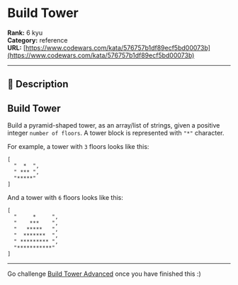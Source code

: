 # Build Tower

**Rank:** 6 kyu  
**Category:** reference  
**URL:** [https://www.codewars.com/kata/576757b1df89ecf5bd00073b](https://www.codewars.com/kata/576757b1df89ecf5bd00073b)

---

## 📝 Description

Build Tower
---

Build a pyramid-shaped tower, as an array/list of strings, given a positive integer `number of floors`. A tower block is represented with `"*"` character.

For example, a tower with `3` floors looks like this:

```
[
  "  *  ",
  " *** ", 
  "*****"
]
```

And a tower with `6` floors looks like this:

```
[
  "     *     ", 
  "    ***    ", 
  "   *****   ", 
  "  *******  ", 
  " ********* ", 
  "***********"
]
```

___

Go challenge [Build Tower Advanced](https://www.codewars.com/kata/57675f3dedc6f728ee000256) once you have finished this :)
